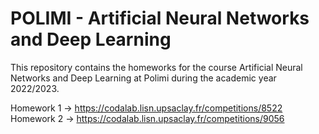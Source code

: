 # POLIMI - Artificial Neural Networks and Deep Learning

This repository contains the homeworks for the course Artificial Neural Networks and Deep Learning at Polimi during the academic year 2022/2023.

Homework 1 -> https://codalab.lisn.upsaclay.fr/competitions/8522
Homework 2 -> https://codalab.lisn.upsaclay.fr/competitions/9056
